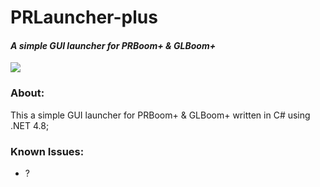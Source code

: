 # PRLauncher-plus
#### *A simple GUI launcher for PRBoom+ & GLBoom+*

![](https://i.imgur.com/ii2CiuF.png)

### About:
This a simple GUI launcher for PRBoom+ & GLBoom+ written in C# using .NET 4.8;
 
 ### Known Issues:
 - ?
 
